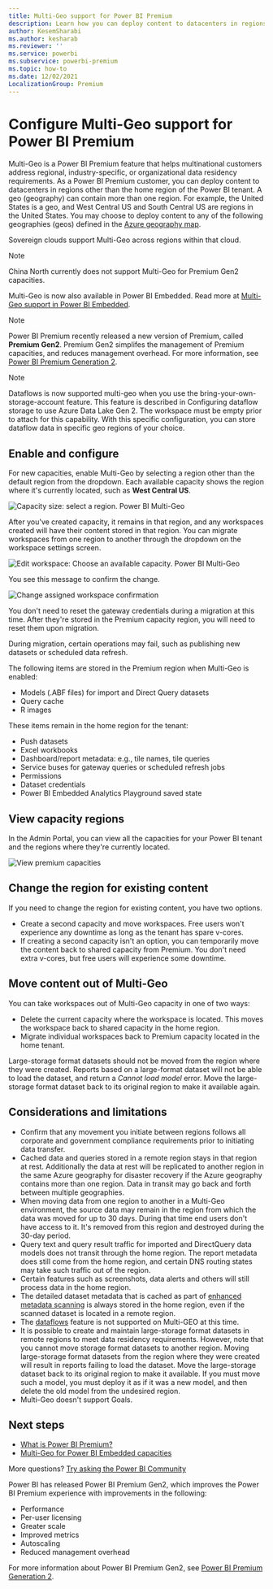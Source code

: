 ```yaml
---
title: Multi-Geo support for Power BI Premium
description: Learn how you can deploy content to datacenters in regions other than the home region of the Power BI tenant.  
author: KesemSharabi
ms.author: kesharab
ms.reviewer: ''
ms.service: powerbi
ms.subservice: powerbi-premium
ms.topic: how-to
ms.date: 12/02/2021
LocalizationGroup: Premium 
---
```


# Configure Multi-Geo support for Power BI Premium

Multi-Geo is a Power BI Premium feature that helps multinational customers address regional, industry-specific, or organizational data residency requirements. As a Power BI Premium customer, you can deploy content to datacenters in regions other than the home region of the Power BI tenant. A geo (geography) can contain more than one region. For example, the United States is a geo, and West Central US and South Central US are regions in the United States. You may choose to deploy content to any of the following geographies (geos) defined in the [Azure geography map](https://azure.microsoft.com/global-infrastructure/geographies/).

Sovereign clouds support Multi-Geo across regions within that cloud.

> [!NOTE]
> China North currently does not support Multi-Geo for Premium Gen2 capacities.

Multi-Geo is now also available in Power BI Embedded. Read more at [Multi-Geo support in Power BI Embedded](../developer/embedded/embedded-multi-geo.md).

> [!NOTE]
> Power BI Premium recently released a new version of Premium, called **Premium Gen2**. Premium Gen2 simplifes the management of Premium capacities, and reduces management overhead. For more information, see [Power BI Premium Generation 2](../enterprise/service-premium-what-is.md#power-bi-premium-generation-2).


> [!NOTE]
>Dataflows is now supported multi-geo when you use the bring-your-own-storage-account feature. This feature is described in Configuring dataflow storage to use Azure Data Lake Gen 2. The workspace must be empty prior to attach for this capability. With this specific configuration, you can store dataflow data in specific geo regions of your choice.

## Enable and configure

For new capacities, enable Multi-Geo by selecting a region other than the default region from the dropdown.  Each available capacity shows the region where it's currently located, such as **West Central US**.

![Capacity size: select a region. Power BI Multi-Geo](media/service-admin-premium-multi-geo/power-bi-multi-geo-capacity-size.png)

After you've created capacity, it remains in that region, and any workspaces created will have their content stored in that region. You can migrate workspaces from one region to another through the dropdown on the workspace settings screen.

![Edit workspace: Choose an available capacity. Power BI Multi-Geo](media/service-admin-premium-multi-geo/power-bi-multi-geo-edit-workspace.png)

You see this message to confirm the change.

![Change assigned workspace confirmation](media/service-admin-premium-multi-geo/power-bi-multi-geo-change-assigned-workspace-capacity.png)

You don't need to reset the gateway credentials during a migration at this time.  After they're stored in the Premium capacity region, you will need to reset them upon migration.

During migration, certain operations may fail, such as publishing new datasets or scheduled data refresh.  

The following items are stored in the Premium region when Multi-Geo is enabled:

- Models (.ABF files) for import and Direct Query datasets
- Query cache
- R images

These items remain in the home region for the tenant:

- Push datasets
- Excel workbooks
- Dashboard/report metadata: e.g., tile names, tile queries
- Service buses for gateway queries or scheduled refresh jobs
- Permissions
- Dataset credentials
- Power BI Embedded Analytics Playground saved state



## View capacity regions

In the Admin Portal, you can view all the capacities for your Power BI tenant and the regions where they're currently located.

![View premium capacities](media/service-admin-premium-multi-geo/power-bi-multi-geo-premium-capacities.png) 

## Change the region for existing content

If you need to change the region for existing content, you have two options.

- Create a second capacity and move workspaces. Free users won't experience any downtime as long as the tenant has spare v-cores.
- If creating a second capacity isn't an option, you can temporarily move the content back to shared capacity from Premium. You don't need extra v-cores, but free users will experience some downtime.

## Move content out of Multi-Geo  

You can take workspaces out of Multi-Geo capacity in one of two ways:

- Delete the current capacity where the workspace is located.  This moves the workspace back to shared capacity in the home region.
- Migrate individual workspaces back to Premium capacity located in the home tenant.

Large-storage format datasets should not be moved from the region where they were created. Reports based on a large-format dataset will not be able to load the dataset, and return a *Cannot load model* error. Move the large-storage format dataset back to its original region to make it available again.

## Considerations and limitations

- Confirm that any movement you initiate between regions follows all corporate and government compliance requirements prior to initiating data transfer.
- Cached data and queries stored in a remote region stays in that region at rest. Additionally the data at rest will be replicated to another region in the same Azure geography for disaster recovery if the Azure geography contains more than one region. Data in transit may go back and forth between multiple geographies.
- When moving data from one region to another in a Multi-Geo environment, the source data may remain in the region from which the data was moved for up to 30 days. During that time end users don't have access to it. It's removed from this region and destroyed during the 30-day period.
- Query text and query result traffic for imported and DirectQuery data models does not transit through the home region. The report metadata does still come from the home region, and certain DNS routing states may take such traffic out of the region. 
- Certain features such as screenshots, data alerts and others will still process data in the home region.
- The detailed dataset metadata that is cached as part of [enhanced metadata scanning](../enterprise/service-admin-metadata-scanning.md) is always stored in the home region, even if the scanned dataset is located in a remote region.
- The [dataflows](../transform-model/dataflows/dataflows-introduction-self-service.md) feature is not supported on Multi-GEO at this time.
- It is possible to create and maintain large-storage format datasets in remote regions to meet data residency requirements. However, note that you cannot move storage format datasets to another region. Moving large-storage format datasets from the region where they were created will result in reports failing to load the dataset. Move the large-storage dataset back to its original region to make it available. If you must move such a model, you must deploy it as if it was a new model, and then delete the old model from the undesired region.
- Multi-Geo doesn't support Goals.

## Next steps

- [What is Power BI Premium?](../enterprise/service-premium-what-is.md)
- [Multi-Geo for Power BI Embedded capacities](../developer/embedded/embedded-multi-geo.md)

More questions? [Try asking the Power BI Community](https://community.powerbi.com/)

Power BI has released Power BI Premium Gen2, which improves the Power BI Premium experience with improvements in the following:
* Performance
* Per-user licensing
* Greater scale
* Improved metrics
* Autoscaling
* Reduced management overhead

For more information about Power BI Premium Gen2, see [Power BI Premium Generation 2](../enterprise/service-premium-what-is.md#power-bi-premium-generation-2).
